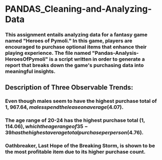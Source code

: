 # PANDAS_Cleaning-and-Analyzing-Data

### This assignment entails analyzing data for a fantasy game named "Heroes of Pymoli." In this game, players are encouraged to purchase optional items that enhance their playing experience. The file named "Pandas-Analysis-HeroesOfPymoli" is a script written in order to generate a report that breaks down the game's purchasing data into meaningful insights. 

## Description of Three Observable Trends:

### Even though males seem to have the highest purchase total of $1,967.64, males spend the lease on average ($4.07). 

### The age range of 20-24 has the highest purchase total ($1,114.06), which the age range of 35-39 has the highest average total purchase per person ($4.76). 

### Oathbreaker, Last Hope of the Breaking Storm, is shown to be the most profitable item due to its higher purchase count. 